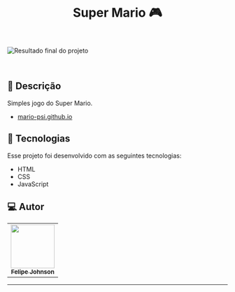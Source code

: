 <h1 align="center">
  Super Mario 🎮 
</h1>

<br>

![Resultado final do projeto](https://media.discordapp.net/attachments/1088112544905969736/1097580267746627674/mario.png?width=1169&height=657)

<br>

## 📝 Descrição 

Simples jogo do Super Mario. 

-  [mario-psi.github.io](https://felipejohnsonn.github.io/super-mario/)

## 🚀 Tecnologias

Esse projeto foi desenvolvido com as seguintes tecnologias:

- HTML
- CSS
- JavaScript


 </p>
 
## 💻 Autor<br>
<table>
  <tr>
    <td align="center">
      <a href="https://github.com/felipejohnsonn">
        <img src="https://avatars.githubusercontent.com/u/128244805?s=96&v=4" width="100px;" /><br>
        <sub>
          <b>Felipe Johnson</b>
        </sub>
      </a>
    </td>
  </tr>
</table>

-----
